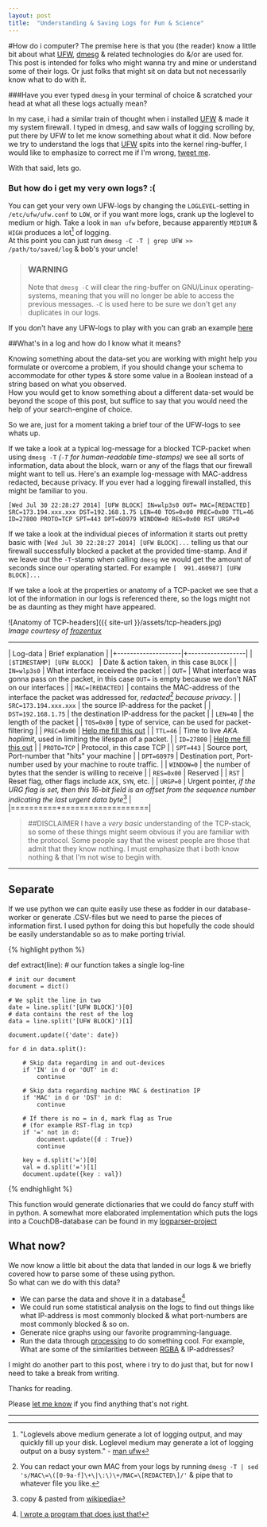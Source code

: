 ```yaml
---
layout: post
title:  "Understanding & Saving Logs for Fun & Science"
---
```


#How do i computer?
The premise here is that you (the reader) know a little bit about what [UFW][ufw], [dmesg][wiki-dmesg] & related technologies do &/or are used for. This post is intended for folks who might wanna try and mine or understand some of their logs.
Or just folks that might sit on data but not necessarily know what to do with it.

###Have you ever typed `dmesg` in your terminal of choice & scratched your head at what all these logs actually mean?  

In my case, i had a similar train of thought when i installed [UFW][ufw] & made it my system firewall.
I typed in dmesg, and saw walls of logging scrolling by, put there by UFW to let me know something about what it did.
Now before we try to understand the logs that [UFW][ufw] spits into the kernel ring-buffer, I would like to emphasize to correct me if I'm wrong, [tweet me][contact].

With that said, lets go.

### But how do i get my very own logs? :(
You can get your very own UFW-logs by changing the `LOGLEVEL`-setting in `/etc/ufw/ufw.conf` to `LOW`, or if you want more logs, crank up the loglevel to medium or high. Take a look in `man ufw` before, because apparently `MEDIUM` & `HIGH` produces a lot[^1] of logging.  
At this point you can just run `dmesg -C -T | grep UFW >> /path/to/saved/log` & bob's your uncle!

> ### WARNING
> Note that `dmesg -C` will clear the ring-buffer on GNU/Linux operating-systems, meaning that you will no longer be able to access the previous messages.
> `-C` is used here to be sure we don't get any duplicates in our logs.

If you don't have any UFW-logs to play with you can grab an example [here](https://github.com/jonatanhal/logparser/blob/master/example_log)

##What's in a log and how do I know what it means?

Knowing something about the data-set you are working with might help you formulate or overcome a problem, if you should change your schema to accommodate for other types & store some value in a Boolean instead of a string based on what you observed.  
How you would get to know something about a different data-set would be beyond the scope of this post, but suffice to say that you would need the help of your search-engine of choice.

So we are, just for a moment taking a brief tour of the UFW-logs to see whats up.


If we take a look at a typical log-message for a blocked TCP-packet when using `dmesg -T` _(`-T` for human-readable time-stamps)_ we see all sorts of information, data about the block, warn or any of the flags that our firewall might want to tell us.
Here's an example log-message with MAC-address redacted, because privacy. If you ever had a logging firewall installed, this might be familiar to you.

`[Wed Jul 30 22:28:27 2014] [UFW BLOCK] IN=wlp3s0 OUT= MAC=[REDACTED] SRC=173.194.xxx.xxx DST=192.168.1.75 LEN=40 TOS=0x00 PREC=0x00 TTL=46 ID=27800 PROTO=TCP SPT=443 DPT=60979 WINDOW=0 RES=0x00 RST URGP=0`

If we take a look at the individual pieces of information it starts out pretty basic with `[Wed Jul 30 22:28:27 2014] [UFW BLOCK]...` telling us that our firewall successfully blocked a packet at the provided time-stamp.
And if we leave out the `-T`-stamp when calling `dmesg` we would get the amount of seconds since our operating started. For example
`[  991.460987] [UFW BLOCK]...`

If we take a look at the properties or anatomy of a TCP-packet we see that a lot of the information in our logs is referenced there, so the logs might not be as daunting as they might have appeared.

![Anatomy of TCP-headers]({{ site-url }}/assets/tcp-headers.jpg)  
_Image courtesy of [frozentux][frozentux]_

* * * 

| Log-data            | Brief explanation |
|+--------------------|+------------------|
| `[$TIMESTAMP] [UFW BLOCK] `  | Date & action taken, in this case `BLOCK`                                                               |
| `IN=wlp3s0`         | What interface received the packet                                                                               |
| `OUT=`              | What interface was gonna pass on the packet, in this case `OUT=` is empty because we don't NAT on our interfaces |
| `MAC=[REDACTED]`    | contains the MAC-address of the interface the packet was addressed for, _redacted[^2] because privacy_.          |
| `SRC=173.194.xxx.xxx` | the source IP-address for the packet													                         |
| `DST=192.168.1.75`  | the destination IP-address for the packet												                         |
| `LEN=40`            | the length of the packet																	                     |
| `TOS=0x00`          | type of service, can be used for packet-filtering									                             |
| `PREC=0x00`         | [Help me fill this out][contact]																			     |
| `TTL=46`            | Time to live _AKA. hoplimit_, used in limiting the lifespan of a packet.                                         |
| `ID=27800`          | [Help me fill this out][contact]																			     |
| `PROTO=TCP`         | Protocol, in this case TCP																		                 |
| `SPT=443`           | Source port, Port-number that "hits" your machine									                             |
| `DPT=60979`         | Destination port, Port-number used by your machine to route traffic.					                         |
| `WINDOW=0`          | the number of bytes that the sender is willing to receive										                 |
| `RES=0x00`          | Reserved																					                     |
| `RST`               | Reset flag, other flags include `ACK`, `SYN`, etc. 																 |
| `URGP=0`            | Urgent pointer, _if the URG flag is set, then this 16-bit field is an offset from the sequence number indicating the last urgent data byte_[^3] |
|==========+===================|

> ##DISCLAIMER
>I have a _very basic_ understanding of the TCP-stack, so some of these things might seem obvious if you are familiar with the protocol.
>Some people say that the wisest people are those that admit that they know nothing. I must emphasize that i both know nothing & that I'm not wise to begin with.
  
* * *

## Separate 

If we use python we can quite easily use these as fodder in our database-worker or generate .CSV-files but we need to parse the pieces of information first.
I used python for doing this but hopefully the code should be easily understandable so as to make porting trivial.

{% highlight python %}

def extract(line): # our function takes a single log-line
        
    # init our document
    document = dict()

    # We split the line in two 
    date = line.split('[UFW BLOCK]')[0]
    # data contains the rest of the log
    data = line.split('[UFW BLOCK]')[1]

    document.update({'date': date})

    for d in data.split():

        # Skip data regarding in and out-devices
        if 'IN' in d or 'OUT' in d:
            continue
            
        # Skip data regarding machine MAC & destination IP
        if 'MAC' in d or 'DST' in d:
            continue

        # If there is no = in d, mark flag as True
        # (for example RST-flag in tcp)
        if '=' not in d:
            document.update({d : True})
            continue

        key = d.split('=')[0]
        val = d.split('=')[1]
        document.update({key : val})
{% endhighlight %}

This function would generate dictionaries that we could do fancy stuff with in python.
A somewhat more elaborated implementation which puts the logs into a CouchDB-database can be found in my [logparser-project][logparser]

## What now?

We now know a little bit about the data that landed in our logs & we briefly covered how to parse some of these using python.  
So what can we do with this data?

+ We can parse the data and shove it in a database[^4]
+ We could run some statistical analysis on the logs to find out things like what IP-address is most commonly blocked & what port-numbers are most commonly blocked & so on.
+ Generate nice graphs using our favorite programming-language.
+ Run the data through [processing](http://processing.org) to do something cool. For example, What are some of the similarities between [RGBA](https://en.wikipedia.org/wiki/RGBA_color_space) & IP-addresses? 

I might do another part to this post, where i try to do just that, but for now I need to take a break from writing.

Thanks for reading.

Please [let me know][contact] if you find anything that's not right.

* * *
[^1]:"Loglevels  above medium generate a lot of logging output, and may quickly fill up your disk. Loglevel medium may generate a lot of logging output on  a  busy system." - [man ufw](http://manpages.ubuntu.com/manpages/precise/man8/ufw.8.html)
[^2]:You can redact your own MAC from your logs by running `dmesg -T | sed 's/MAC\=\([0-9a-f]\+\|\:\)\+/MAC=\[REDACTED\]/'` & pipe that to whatever file you like.
[^3]:copy & pasted from [wikipedia](https://en.wikipedia.org/wiki/Transmission_Control_Protocol#TCP_segment_structure)
[^4]:[I wrote a program that does just that!][logparser]

[ufw]: https://launchpad.net/ufw "Uncomplicated firewall"
[wiki-dmesg]: https://en.wikipedia.org/wiki/Dmesg "Display message"
[contact]: https://twitter.com/jonatanhal "Help me out"
[logparser]: https://github.com/jonatanhal/logparser "Fork!"
[frozentux]: https://www.frozentux.net/iptables-tutorial/iptables-tutorial.html

